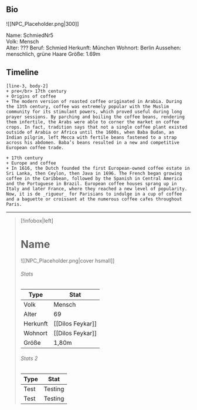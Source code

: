 ## Bio

![[NPC_Placeholder.png|300]]

Name: SchmiedNr5  
Volk: Mensch  
Alter: ??? 
Beruf: Schmied
Herkunft: München
Wohnort: Berlin
Aussehen: menschlich, grüne Haare
Größe: 1.69m

## Timeline

```timeline
[line-3, body-2]
+ pre</br> 17th century
+ Origins of coffee
+ The modern version of roasted coffee originated in Arabia. During the 13th century, coffee was extremely popular with the Muslim community for its stimulant powers, which proved useful during long prayer sessions. By parching and boiling the coffee beans, rendering them infertile, the Arabs were able to corner the market on coffee crops. In fact, tradition says that not a single coffee plant existed outside of Arabia or Africa until the 1600s, when Baba Budan, an Indian pilgrim, left Mecca with fertile beans fastened to a strap across his abdomen. Baba’s beans resulted in a new and competitive European coffee trade.

+ 17th century
+ Europe and coffee
+ In 1616, the Dutch founded the first European-owned coffee estate in Sri Lanka, then Ceylon, then Java in 1696. The French began growing coffee in the Caribbean, followed by the Spanish in Central America and the Portuguese in Brazil. European coffee houses sprang up in Italy and later France, where they reached a new level of popularity. Now, it is de _rigueur_ for Parisians to indulge in a cup of coffee and a baguette or croissant at the numerous coffee cafes throughout Paris.
```

---

> [!infobox|left]
> # Name
> ![[NPC_Placeholder.png|cover hsmall]]
> ###### Stats
> | Type |  Stat |
> | ---- | ---- |
> | Volk | Mensch |
> | Alter | 69 |
> | Herkunft | [[Dilos Feykar]] |
> | Wohnort | [[Dilos Feykar]] |
> | Größe | 1,80m |
> 
> ###### Stats 2
> | Type | Stat |
> | ---- | ---- |
> | Test | Testing |
> | Test | Testing |
